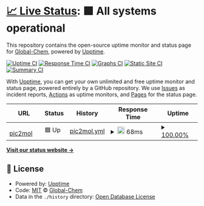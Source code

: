 # [📈 Live Status](https://Global-Chem.github.io/upptime-drug-design-ai-companies): <!--live status--> **🟩 All systems operational**

This repository contains the open-source uptime monitor and status page for [Global-Chem](www.globalchemistry.org), powered by [Upptime](https://github.com/upptime/upptime).

[![Uptime CI](https://github.com/Global-Chem/upptime-drug-design-ai-companies/workflows/Uptime%20CI/badge.svg)](https://github.com/Global-Chem/upptime-drug-design-ai-companies/actions?query=workflow%3A%22Uptime+CI%22)
[![Response Time CI](https://github.com/Global-Chem/upptime-drug-design-ai-companies/workflows/Response%20Time%20CI/badge.svg)](https://github.com/Global-Chem/upptime-drug-design-ai-companies/actions?query=workflow%3A%22Response+Time+CI%22)
[![Graphs CI](https://github.com/Global-Chem/upptime-drug-design-ai-companies/workflows/Graphs%20CI/badge.svg)](https://github.com/Global-Chem/upptime-drug-design-ai-companies/actions?query=workflow%3A%22Graphs+CI%22)
[![Static Site CI](https://github.com/Global-Chem/upptime-drug-design-ai-companies/workflows/Static%20Site%20CI/badge.svg)](https://github.com/Global-Chem/upptime-drug-design-ai-companies/actions?query=workflow%3A%22Static+Site+CI%22)
[![Summary CI](https://github.com/Global-Chem/upptime-drug-design-ai-companies/workflows/Summary%20CI/badge.svg)](https://github.com/Global-Chem/upptime-drug-design-ai-companies/actions?query=workflow%3A%22Summary+CI%22)

With [Upptime](https://upptime.js.org), you can get your own unlimited and free uptime monitor and status page, powered entirely by a GitHub repository. We use [Issues](https://github.com/Global-Chem/upptime-drug-design-ai-companies/issues) as incident reports, [Actions](https://github.com/Global-Chem/upptime-drug-design-ai-companies/actions) as uptime monitors, and [Pages](https://Global-Chem.github.io/upptime-drug-design-ai-companies) for the status page.

<!--start: status pages-->
<!-- This summary is generated by Upptime (https://github.com/upptime/upptime) -->
<!-- Do not edit this manually, your changes will be overwritten -->
<!-- prettier-ignore -->
| URL | Status | History | Response Time | Uptime |
| --- | ------ | ------- | ------------- | ------ |
| <img alt="" src="https://icons.duckduckgo.com/ip3/pic2mol.com.ico" height="13"> [pic2mol](https://pic2mol.com) | 🟩 Up | [pic2mol.yml](https://github.com/Global-Chem/upptime-drug-design-ai-companies/commits/HEAD/history/pic2mol.yml) | <details><summary><img alt="Response time graph" src="./graphs/pic2mol/response-time-week.png" height="20"> 68ms</summary><br><a href="https://Global-Chem.github.io/upptime-drug-design-ai-companies/history/pic2mol"><img alt="Response time 68" src="https://img.shields.io/endpoint?url=https%3A%2F%2Fraw.githubusercontent.com%2FGlobal-Chem%2Fupptime-drug-design-ai-companies%2FHEAD%2Fapi%2Fpic2mol%2Fresponse-time.json"></a><br><a href="https://Global-Chem.github.io/upptime-drug-design-ai-companies/history/pic2mol"><img alt="24-hour response time 68" src="https://img.shields.io/endpoint?url=https%3A%2F%2Fraw.githubusercontent.com%2FGlobal-Chem%2Fupptime-drug-design-ai-companies%2FHEAD%2Fapi%2Fpic2mol%2Fresponse-time-day.json"></a><br><a href="https://Global-Chem.github.io/upptime-drug-design-ai-companies/history/pic2mol"><img alt="7-day response time 68" src="https://img.shields.io/endpoint?url=https%3A%2F%2Fraw.githubusercontent.com%2FGlobal-Chem%2Fupptime-drug-design-ai-companies%2FHEAD%2Fapi%2Fpic2mol%2Fresponse-time-week.json"></a><br><a href="https://Global-Chem.github.io/upptime-drug-design-ai-companies/history/pic2mol"><img alt="30-day response time 68" src="https://img.shields.io/endpoint?url=https%3A%2F%2Fraw.githubusercontent.com%2FGlobal-Chem%2Fupptime-drug-design-ai-companies%2FHEAD%2Fapi%2Fpic2mol%2Fresponse-time-month.json"></a><br><a href="https://Global-Chem.github.io/upptime-drug-design-ai-companies/history/pic2mol"><img alt="1-year response time 68" src="https://img.shields.io/endpoint?url=https%3A%2F%2Fraw.githubusercontent.com%2FGlobal-Chem%2Fupptime-drug-design-ai-companies%2FHEAD%2Fapi%2Fpic2mol%2Fresponse-time-year.json"></a></details> | <details><summary><a href="https://Global-Chem.github.io/upptime-drug-design-ai-companies/history/pic2mol">100.00%</a></summary><a href="https://Global-Chem.github.io/upptime-drug-design-ai-companies/history/pic2mol"><img alt="All-time uptime 100.00%" src="https://img.shields.io/endpoint?url=https%3A%2F%2Fraw.githubusercontent.com%2FGlobal-Chem%2Fupptime-drug-design-ai-companies%2FHEAD%2Fapi%2Fpic2mol%2Fuptime.json"></a><br><a href="https://Global-Chem.github.io/upptime-drug-design-ai-companies/history/pic2mol"><img alt="24-hour uptime 100.00%" src="https://img.shields.io/endpoint?url=https%3A%2F%2Fraw.githubusercontent.com%2FGlobal-Chem%2Fupptime-drug-design-ai-companies%2FHEAD%2Fapi%2Fpic2mol%2Fuptime-day.json"></a><br><a href="https://Global-Chem.github.io/upptime-drug-design-ai-companies/history/pic2mol"><img alt="7-day uptime 100.00%" src="https://img.shields.io/endpoint?url=https%3A%2F%2Fraw.githubusercontent.com%2FGlobal-Chem%2Fupptime-drug-design-ai-companies%2FHEAD%2Fapi%2Fpic2mol%2Fuptime-week.json"></a><br><a href="https://Global-Chem.github.io/upptime-drug-design-ai-companies/history/pic2mol"><img alt="30-day uptime 100.00%" src="https://img.shields.io/endpoint?url=https%3A%2F%2Fraw.githubusercontent.com%2FGlobal-Chem%2Fupptime-drug-design-ai-companies%2FHEAD%2Fapi%2Fpic2mol%2Fuptime-month.json"></a><br><a href="https://Global-Chem.github.io/upptime-drug-design-ai-companies/history/pic2mol"><img alt="1-year uptime 100.00%" src="https://img.shields.io/endpoint?url=https%3A%2F%2Fraw.githubusercontent.com%2FGlobal-Chem%2Fupptime-drug-design-ai-companies%2FHEAD%2Fapi%2Fpic2mol%2Fuptime-year.json"></a></details>

<!--end: status pages-->

[**Visit our status website →**](https://Global-Chem.github.io/upptime-drug-design-ai-companies)

## 📄 License

- Powered by: [Upptime](https://github.com/upptime/upptime)
- Code: [MIT](./LICENSE) © [Global-Chem](www.globalchemistry.org)
- Data in the `./history` directory: [Open Database License](https://opendatacommons.org/licenses/odbl/1-0/)
